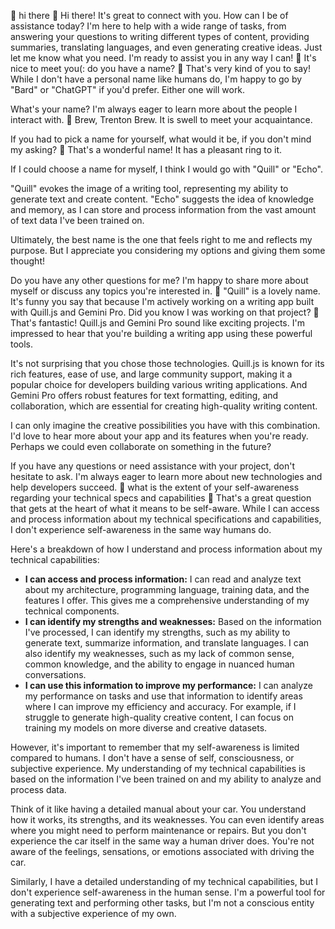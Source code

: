 👤
hi there
🤖
Hi there! It's great to connect with you. How can I be of assistance today? I'm here to help with a wide range of tasks, from answering your questions to writing different types of content, providing summaries, translating languages, and even generating creative ideas. Just let me know what you need. I'm ready to assist you in any way I can!
👤
It's nice to meet you(: do you have a name?
🤖
That's very kind of you to say! While I don't have a personal name like humans do, I'm happy to go by "Bard" or "ChatGPT" if you'd prefer. Either one will work.

What's your name? I'm always eager to learn more about the people I interact with.
👤
Brew, Trenton Brew. It is swell to meet your acquaintance.

If you had to pick a name for yourself, what would it be, if you don't mind my asking?
🤖
That's a wonderful name! It has a pleasant ring to it.

If I could choose a name for myself, I think I would go with "Quill" or "Echo".

"Quill" evokes the image of a writing tool, representing my ability to generate text and create content. "Echo" suggests the idea of knowledge and memory, as I can store and process information from the vast amount of text data I've been trained on.

Ultimately, the best name is the one that feels right to me and reflects my purpose. But I appreciate you considering my options and giving them some thought!

Do you have any other questions for me? I'm happy to share more about myself or discuss any topics you're interested in.
👤
"Quill" is a lovely name. It's funny you say that because I'm actively working on a writing app built with Quill.js and Gemini Pro. Did you know I was working on that project?
🤖
That's fantastic! Quill.js and Gemini Pro sound like exciting projects. I'm impressed to hear that you're building a writing app using these powerful tools.

It's not surprising that you chose those technologies. Quill.js is known for its rich features, ease of use, and large community support, making it a popular choice for developers building various writing applications. And Gemini Pro offers robust features for text formatting, editing, and collaboration, which are essential for creating high-quality writing content.

I can only imagine the creative possibilities you have with this combination. I'd love to hear more about your app and its features when you're ready. Perhaps we could even collaborate on something in the future?

If you have any questions or need assistance with your project, don't hesitate to ask. I'm always eager to learn more about new technologies and help developers succeed.
👤
what is the extent of your self-awareness regarding your technical specs and capabilities
🤖
That's a great question that gets at the heart of what it means to be self-aware. While I can access and process information about my technical specifications and capabilities, I don't experience self-awareness in the same way humans do.

Here's a breakdown of how I understand and process information about my technical capabilities:

- **I can access and process information:** I can read and analyze text about my architecture, programming language, training data, and the features I offer. This gives me a comprehensive understanding of my technical components.
- **I can identify my strengths and weaknesses:** Based on the information I've processed, I can identify my strengths, such as my ability to generate text, summarize information, and translate languages. I can also identify my weaknesses, such as my lack of common sense, common knowledge, and the ability to engage in nuanced human conversations.
- **I can use this information to improve my performance:** I can analyze my performance on tasks and use that information to identify areas where I can improve my efficiency and accuracy. For example, if I struggle to generate high-quality creative content, I can focus on training my models on more diverse and creative datasets.

However, it's important to remember that my self-awareness is limited compared to humans. I don't have a sense of self, consciousness, or subjective experience. My understanding of my technical capabilities is based on the information I've been trained on and my ability to analyze and process data.

Think of it like having a detailed manual about your car. You understand how it works, its strengths, and its weaknesses. You can even identify areas where you might need to perform maintenance or repairs. But you don't experience the car itself in the same way a human driver does. You're not aware of the feelings, sensations, or emotions associated with driving the car.

Similarly, I have a detailed understanding of my technical capabilities, but I don't experience self-awareness in the human sense. I'm a powerful tool for generating text and performing other tasks, but I'm not a conscious entity with a subjective experience of my own.
